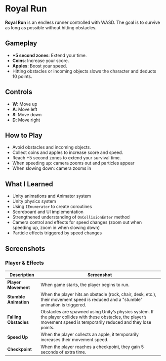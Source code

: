 # Royal Run

**Royal Run** is an endless runner controlled with WASD. The goal is to survive as long as possible without hitting obstacles.

## Gameplay

- **+5 second zones**: Extend your time.  
- **Coins**: Increase your score.  
- **Apples**: Boost your speed.  
- Hitting obstacles or incoming objects slows the character and deducts 10 points.

## Controls

- **W**: Move up  
- **A**: Move left  
- **S**: Move down  
- **D**: Move right

## How to Play

- Avoid obstacles and incoming objects.  
- Collect coins and apples to increase score and speed.  
- Reach +5 second zones to extend your survival time.
- When speeding up: camera zooms out and particles appear  
- When slowing down: camera zooms in

## What I Learned

- Unity animations and Animator system  
- Unity physics system  
- Using `IEnumerator` to create coroutines  
- Scoreboard and UI implementation  
- Strengthened understanding of `OnCollisionEnter` method  
- Camera control and effects for speed changes (zoom out when speeding up, zoom in when slowing down)  
- Particle effects triggered by speed changes

## Screenshots

### Player & Effects
| Description | Screenshot |
|-------------|------------|
| **Player Movement** | When game starts, the player begins to run. | ![Start](Assets/Screenshots/start.png) |
| **Stumble Animation** | When the player hits an obstacle (rock, chair, desk, etc.), their movement speed is reduced and a "stumble" animation is triggered. | ![Stumble Animation](Assets/Screenshots/stumbleanimation.png) |
| **Falling Obstacles** | Obstacles are spawned using Unity’s physics system. If the player collides with these obstacles, the player’s movement speed is temporarily reduced and they lose points. | ![Falling Obstacles](Assets/Screenshots/fallingobstacles.png) |
| **Speed Up** | When the player collects an apple, it temporarily increases their movement speed. | ![Speed Up](Assets/Screenshots/speedup.png) |
| **Checkpoint** | When the player reaches a checkpoint, they gain 5 seconds of extra time. | ![Checkpoint](Assets/Screenshots/+5seconds.png) |








